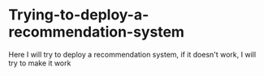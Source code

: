 # Trying-to-deploy-a-recommendation-system
Here I will try to deploy a recommendation system, if it doesn't work, I will try to make it work
